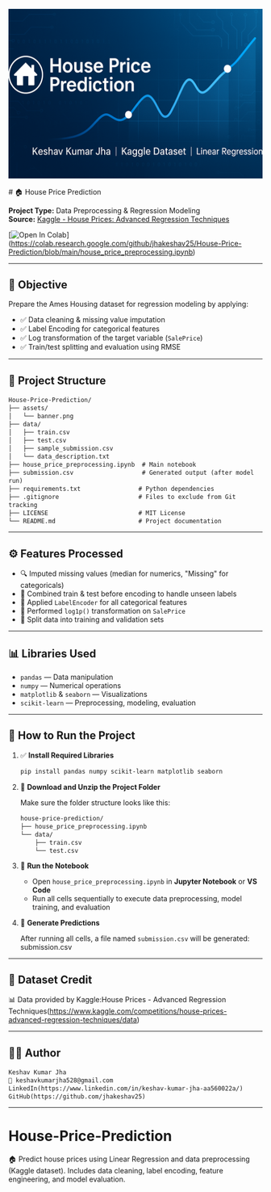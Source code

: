 <p align="center">
  <img src="assets/banner.png" alt="House Price Prediction Banner" />
</p>
# 🏠 House Price Prediction

**Project Type:** Data Preprocessing & Regression Modeling  
**Source:** [Kaggle - House Prices: Advanced Regression Techniques](https://www.kaggle.com/competitions/house-prices-advanced-regression-techniques/data)

[![Open In Colab](https://colab.research.google.com/assets/colab-badge.svg)]
(https://colab.research.google.com/github/jhakeshav25/House-Price-Prediction/blob/main/house_price_preprocessing.ipynb)

---

## 🎯 Objective

Prepare the Ames Housing dataset for regression modeling by applying:
- ✅ Data cleaning & missing value imputation  
- ✅ Label Encoding for categorical features  
- ✅ Log transformation of the target variable (`SalePrice`)  
- ✅ Train/test splitting and evaluation using RMSE  

---

## 📁 Project Structure
```
House-Price-Prediction/
├── assets/
│   └── banner.png
├── data/
│   ├── train.csv
│   ├── test.csv
│   ├── sample_submission.csv
│   └── data_description.txt
├── house_price_preprocessing.ipynb  # Main notebook
├── submission.csv                   # Generated output (after model run)
├── requirements.txt                # Python dependencies
├── .gitignore                      # Files to exclude from Git tracking
├── LICENSE                         # MIT License
└── README.md                       # Project documentation

```



---

## ⚙️ Features Processed

- 🔍 Imputed missing values (median for numerics, "Missing" for categoricals)
- 🔁 Combined train & test before encoding to handle unseen labels
- 🔢 Applied `LabelEncoder` for all categorical features
- 🔄 Performed `log1p()` transformation on `SalePrice`
- 🧪 Split data into training and validation sets

---

## 📊 Libraries Used

- `pandas` — Data manipulation  
- `numpy` — Numerical operations  
- `matplotlib` & `seaborn` — Visualizations  
- `scikit-learn` — Preprocessing, modeling, evaluation  

--- 

## 🚀 How to Run the Project

1. ✅ **Install Required Libraries**
   ```bash
   pip install pandas numpy scikit-learn matplotlib seaborn
   ```

2. 📂 **Download and Unzip the Project Folder**

   Make sure the folder structure looks like this:
   ```
   house-price-prediction/
   ├── house_price_preprocessing.ipynb
   └── data/
       ├── train.csv
       └── test.csv
   ```

3. 🧠 **Run the Notebook**

   - Open `house_price_preprocessing.ipynb` in **Jupyter Notebook** or **VS Code**
   - Run all cells sequentially to execute data preprocessing, model training, and evaluation

4. 📄 **Generate Predictions**

   After running all cells, a file named `submission.csv` will be generated:
   submission.csv

---

## 📎 Dataset Credit

📊 Data provided by Kaggle:House Prices - Advanced Regression Techniques(https://www.kaggle.com/competitions/house-prices-advanced-regression-techniques/data)

---

## 🙋‍♂️ Author
```
Keshav Kumar Jha
📧 keshavkumarjha528@gmail.com
LinkedIn(https://www.linkedin.com/in/keshav-kumar-jha-aa560022a/) 
GitHub(https://github.com/jhakeshav25)
```
---

# House-Price-Prediction
🏠 Predict house prices using Linear Regression and data preprocessing (Kaggle dataset). Includes data cleaning, label encoding, feature engineering, and model evaluation.

